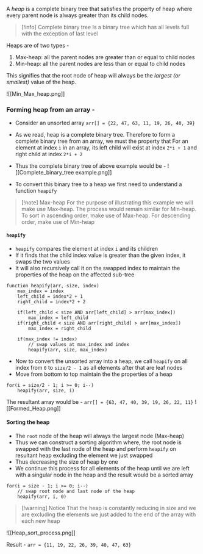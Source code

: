 A *heap* is a complete binary tree that satisfies the property of heap where every parent node is always greater than its child nodes.

>[!info]  Complete binary tree 
>Is a binary tree which has all levels full with the exception of last level

Heaps are of two types - 
1. Max-heap: all the parent nodes are greater than or equal to child nodes
2. Min-heap: all the parent nodes are less than or equal to child nodes

This signifies that the root node of heap will always be the *largest (or smallest)* value of the heap.

![[Min_Max_heap.png]]

### Forming heap from an array - 
- Consider an unsorted array `arr[] = {22, 47, 63, 11, 19, 26, 40, 39}`
- As we read, heap is a complete binary tree. Therefore to form a complete binary tree from an array, we must the property that
	For an element at index `i` in an array, its left child will exist at index `2*i + 1` and right child at index `2*i + 2`
- Thus the complete binary tree of above example would be -
![[Complete_binary_tree example.png]]

- To convert this binary tree to a heap we first need to understand a function `heapify`

>[!note] Max-heap
>For the purpose of illustrating this example we will make use Max-heap. The process would remain similar for Min-heap. 
>To sort in ascending order, make use of Max-heap. For descending order, make use of Min-heap

#### `heapify`
- `heapify` compares the element at index `i` and its children
- If it finds that the child index value is greater than the given index, it swaps the two values
- It will also recursively call it on the swapped index to maintain the properties of the heap on the affected sub-tree

```
function heapify(arr, size, index)
	max_index = index
	left_child = index*2 + 1
	right_child = index*2 + 2
	
	if(left_child < size AND arr[left_child] > arr[max_index])
		max_index = left_child
	if(right_child < size AND arr[right_child] > arr[max_index])
		max_index = right_child
	
	if(max_index != index)
		// swap values at max_index and index
		heapify(arr, size, max_index)
```

- Now to convert the unsorted array into a heap, we call `heapify` on all index from `0` to `size/2 - 1`  as all elements after that are leaf nodes
- Move from bottom to top maintain the the properties of a heap

```
for(i = size/2 - 1; i >= 0; i--)
	heapify(arr, size, i)
```

The resultant array would be - `arr[] = {63, 47, 40, 39, 19, 26, 22, 11}`
![[Formed_Heap.png]]

#### Sorting the heap
- The `root` node of the heap will always the largest node (Max-heap)
- Thus we can construct a sorting algorithm where, the root node is swapped with the last node of the heap and perform `heapify` on resultant heap excluding the element we just swapped
- Thus decreasing the size of heap by one
- We continue this process for all elements of the heap until we are left with a singular node in the heap and the result would be a sorted array
```
for(i = size - 1; i >= 0; i--)
	// swap root node and last node of the heap
	heapify(arr, i, 0)
```

>[!warning] Notice
>That the heap is constantly reducing in size and we are excluding the elements we just added to the end of the array with each new heap

![[Heap_sort_process.png]]

Result - `arr = {11, 19, 22, 26, 39, 40, 47, 63}`
